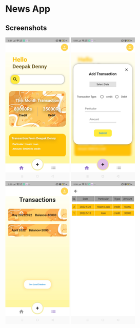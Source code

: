 # News App

<h2>Screenshots</h2>

<p float ="left">
<img src="https://github.com/Macluster/Cashbook/blob/main/1.jpg" width="200">
<img src="https://github.com/Macluster/Cashbook/blob/main/2.jpg" width="200">

<img src="https://github.com/Macluster/Cashbook/blob/main/3.jpg" width="200">
<img src="https://github.com/Macluster/Cashbook/blob/main/4.jpg" width="200">

<p/>
